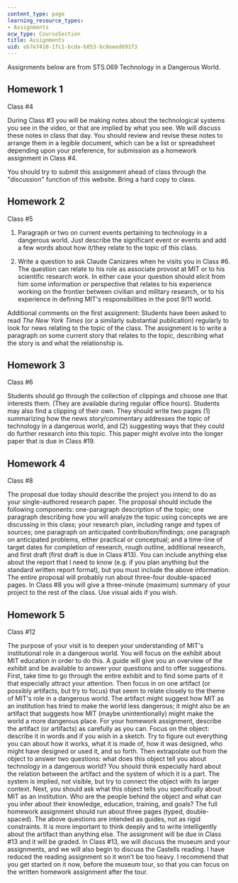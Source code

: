 ```yaml
---
content_type: page
learning_resource_types:
- Assignments
ocw_type: CourseSection
title: Assignments
uid: eb7e7410-1fc1-bcda-b853-bc8eeed691f3
---
```


Assignments below are from STS.069 Technology in a Dangerous World.

Homework 1
----------

Class #4

During Class #3 you will be making notes about the technological systems you see in the video, or that are implied by what you see. We will discuss these notes in class that day. You should review and revise these notes to arrange them in a legible document, which can be a list or spreadsheet depending upon your preference, for submission as a homework assignment in Class #4.

You should try to submit this assignment ahead of class through the "discussion" function of this website. Bring a hard copy to class.

Homework 2
----------

Class #5

1.  Paragraph or two on current events pertaining to technology in a dangerous world. Just describe the significant event or events and add a few words about how it/they relate to the topic of this class.  
    
2.  Write a question to ask Claude Canizares when he visits you in Class #6. The question can relate to his role as associate provost at MIT or to his scientific research work. In either case your question should elicit from him some information or perspective that relates to his experience working on the frontier between civilian and military research, or to his experience in defining MIT's responsibilities in the post 9/11 world.

Additional comments on the first assignment: Students have been asked to read _The New York Times_ (or a similarly substantial publication) regularly to look for news relating to the topic of the class. The assignment is to write a paragraph on some current story that relates to the topic, describing what the story is and what the relationship is.

Homework 3
----------

Class #6

Students should go through the collection of clippings and choose one that interests them. (They are available during regular office hours). Students may also find a clipping of their own. They should write two pages (1) summarizing how the news story/commentary addresses the topic of technology in a dangerous world, and (2) suggesting ways that they could do further research into this topic. This paper might evolve into the longer paper that is due in Class #19.

Homework 4
----------

Class #8

The proposal due today should describe the project you intend to do as your single-authored research paper. The proposal should include the following components: one-paragraph description of the topic; one paragraph describing how you will analyze the topic using concepts we are discussing in this class; your research plan, including range and types of sources; one paragraph on anticipated contribution/findings; one paragraph on anticipated problems, either practical or conceptual; and a time-line of target dates for completion of research, rough outline, additional research, and first draft (first draft is due in Class #13). You can include anything else about the report that I need to know (e.g. if you plan anything but the standard written report format), but you must include the above information. The entire proposal will probably run about three-four double-spaced pages. In Class #8 you will give a three-minute (maximum) summary of your project to the rest of the class. Use visual aids if you wish.

Homework 5
----------

Class #12

The purpose of your visit is to deepen your understanding of MIT's institutional role in a dangerous world. You will focus on the exhibit about MIT education in order to do this. A guide will give you an overview of the exhibit and be available to answer your questions and to offer suggestions. First, take time to go through the entire exhibit and to find some parts of it that especially attract your attention. Then focus in on one artifact (or possibly artifacts, but try to focus) that seem to relate closely to the theme of MIT's role in a dangerous world. The artifact might suggest how MIT as an institution has tried to make the world less dangerous; it might also be an artifact that suggests how MIT (maybe unintentionally) might make the world a more dangerous place. For your homework assignment, describe the artifact (or artifacts) as carefully as you can. Focus on the object: describe it in words and if you wish in a sketch. Try to figure out everything you can about how it works, what it is made of, how it was designed, who might have designed or used it, and so forth. Then extrapolate out from the object to answer two questions: what does this object tell you about technology in a dangerous world? You should think especially hard about the relation between the artifact and the system of which it is a part. The system is implied, not visible, but try to connect the object with its larger context. Next, you should ask what this object tells you specifically about MIT as an institution. Who are the people behind the object and what can you infer about their knowledge, education, training, and goals? The full homework assignment should run about three pages (typed, double-spaced). The above questions are intended as guides, not as rigid constraints. It is more important to think deeply and to write intelligently about the artifact than anything else. The assignment will be due in Class #13 and it will be graded. In Class #13, we will discuss the museum and your assignments, and we will also begin to discuss the Castells reading. I have reduced the reading assignment so it won't be too heavy. I recommend that you get started on it now, before the museum tour, so that you can focus on the written homework assignment after the tour.